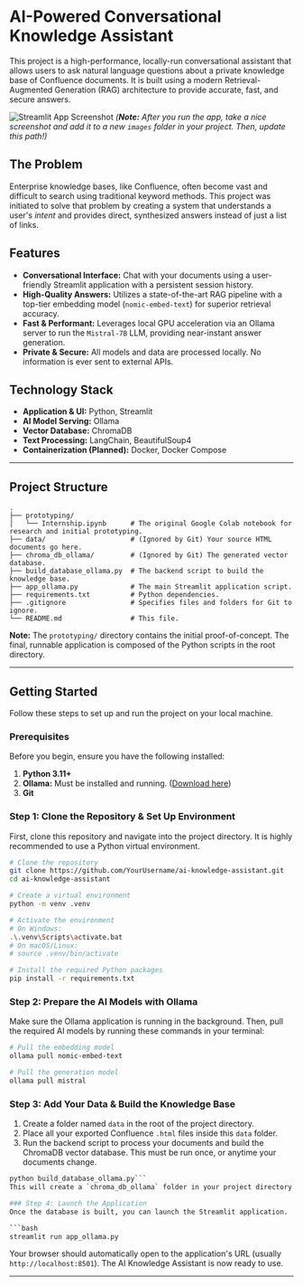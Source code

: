 # AI-Powered Conversational Knowledge Assistant

This project is a high-performance, locally-run conversational assistant that allows users to ask natural language questions about a private knowledge base of Confluence documents. It is built using a modern Retrieval-Augmented Generation (RAG) architecture to provide accurate, fast, and secure answers.

![Streamlit App Screenshot](path/to/your/screenshot.png) 
*(**Note:** After you run the app, take a nice screenshot and add it to a new `images` folder in your project. Then, update this path!)*

## The Problem
Enterprise knowledge bases, like Confluence, often become vast and difficult to search using traditional keyword methods. This project was initiated to solve that problem by creating a system that understands a user's *intent* and provides direct, synthesized answers instead of just a list of links.

## Features
- **Conversational Interface:** Chat with your documents using a user-friendly Streamlit application with a persistent session history.
- **High-Quality Answers:** Utilizes a state-of-the-art RAG pipeline with a top-tier embedding model (`nomic-embed-text`) for superior retrieval accuracy.
- **Fast & Performant:** Leverages local GPU acceleration via an Ollama server to run the `Mistral-7B` LLM, providing near-instant answer generation.
- **Private & Secure:** All models and data are processed locally. No information is ever sent to external APIs.

## Technology Stack
- **Application & UI:** Python, Streamlit
- **AI Model Serving:** Ollama
- **Vector Database:** ChromaDB
- **Text Processing:** LangChain, BeautifulSoup4
- **Containerization (Planned):** Docker, Docker Compose

---

## Project Structure
```
.
├── prototyping/
│   └── Internship.ipynb      # The original Google Colab notebook for research and initial prototyping.
├── data/                     # (Ignored by Git) Your source HTML documents go here.
├── chroma_db_ollama/         # (Ignored by Git) The generated vector database.
├── build_database_ollama.py  # The backend script to build the knowledge base.
├── app_ollama.py             # The main Streamlit application script.
├── requirements.txt          # Python dependencies.
├── .gitignore                # Specifies files and folders for Git to ignore.
└── README.md                 # This file.
```
**Note:** The `prototyping/` directory contains the initial proof-of-concept. The final, runnable application is composed of the Python scripts in the root directory.

---

## Getting Started

Follow these steps to set up and run the project on your local machine.

### Prerequisites
Before you begin, ensure you have the following installed:
1.  **Python 3.11+**
2.  **Ollama:** Must be installed and running. ([Download here](https://ollama.com/))
3.  **Git**

### Step 1: Clone the Repository & Set Up Environment
First, clone this repository and navigate into the project directory. It is highly recommended to use a Python virtual environment.

```bash
# Clone the repository
git clone https://github.com/YourUsername/ai-knowledge-assistant.git
cd ai-knowledge-assistant

# Create a virtual environment
python -m venv .venv

# Activate the environment
# On Windows:
.\.venv\Scripts\activate.bat
# On macOS/Linux:
# source .venv/bin/activate

# Install the required Python packages
pip install -r requirements.txt
```

### Step 2: Prepare the AI Models with Ollama
Make sure the Ollama application is running in the background. Then, pull the required AI models by running these commands in your terminal:

```bash
# Pull the embedding model
ollama pull nomic-embed-text

# Pull the generation model
ollama pull mistral
```

### Step 3: Add Your Data & Build the Knowledge Base
1.  Create a folder named `data` in the root of the project directory.
2.  Place all your exported Confluence `.html` files inside this `data` folder.
3.  Run the backend script to process your documents and build the ChromaDB vector database. This must be run once, or anytime your documents change.

```bash
python build_database_ollama.py```
This will create a `chroma_db_ollama` folder in your project directory.

### Step 4: Launch the Application
Once the database is built, you can launch the Streamlit application.

```bash
streamlit run app_ollama.py
```
Your browser should automatically open to the application's URL (usually `http://localhost:8501`). The AI Knowledge Assistant is now ready to use.

---